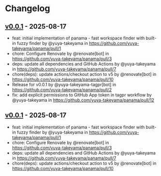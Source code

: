 # Changelog

## [v0.0.1](https://github.com/yuya-takeyama/panama/commits/v0.0.1) - 2025-08-17
- feat: initial implementation of panama - fast workspace finder with built-in fuzzy finder by @yuya-takeyama in https://github.com/yuya-takeyama/panama/pull/1
- chore: Configure Renovate by @renovate[bot] in https://github.com/yuya-takeyama/panama/pull/3
- deps: update all dependencies and GitHub Actions by @yuya-takeyama in https://github.com/yuya-takeyama/panama/pull/7
- chore(deps): update actions/checkout action to v5 by @renovate[bot] in https://github.com/yuya-takeyama/panama/pull/10
- Release for v0.0.1 by @yuya-takeyama-tagpr[bot] in https://github.com/yuya-takeyama/panama/pull/2
- fix: add explicit permissions to GitHub App token in tagpr workflow by @yuya-takeyama in https://github.com/yuya-takeyama/panama/pull/12

## [v0.0.1](https://github.com/yuya-takeyama/panama/commits/v0.0.1) - 2025-08-17
- feat: initial implementation of panama - fast workspace finder with built-in fuzzy finder by @yuya-takeyama in https://github.com/yuya-takeyama/panama/pull/1
- chore: Configure Renovate by @renovate[bot] in https://github.com/yuya-takeyama/panama/pull/3
- deps: update all dependencies and GitHub Actions by @yuya-takeyama in https://github.com/yuya-takeyama/panama/pull/7
- chore(deps): update actions/checkout action to v5 by @renovate[bot] in https://github.com/yuya-takeyama/panama/pull/10
